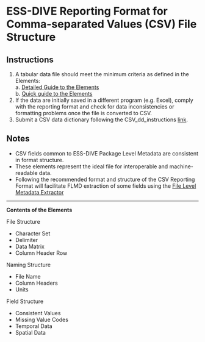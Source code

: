 # ESS-DIVE Reporting Format for Comma-separated Values (CSV) File Structure

## Instructions

1. A tabular data file should meet the minimum criteria as defined in the Elements:  
  a. [Detailed Guide to the Elements](csv_detailed_guide.md)  
  b. [Quick guide to the Elements](csv_quick_guide.md)
2. If the data are initially saved in a different program (e.g. Excel), comply with the reporting format and check for data inconsistencies or formatting problems once the file is converted to CSV.
3. Submit a CSV data dictionary following the CSV_dd_instructions [link](WEBLINK).


## Notes

- CSV fields common to ESS-DIVE Package Level Metadata are consistent in format structure.  
- These elements represent the ideal file for interoperable and machine-readable data. 
- Following the recommended format and structure of the CSV Reporting Format will facilitate FLMD extraction of some fields using the [File Level Metadata Extractor](https://code.ornl.gov/ngee-arctic/ess-dive-meta)

--- 

**Contents of the Elements** 

File Structure
- Character Set
- Delimiter
- Data Matrix
- Column Header Row

Naming Structure
- File Name
- Column Headers
- Units

Field Structure
- Consistent Values
- Missing Value Codes
- Temporal Data
- Spatial Data
